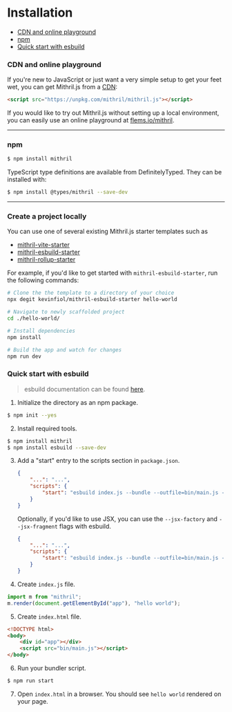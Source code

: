 <!--meta-description
Instructions on how to install Mithril.js
-->

# Installation

- [CDN and online playground](#cdn-and-online-playground)
- [npm](#npm)
- [Quick start with esbuild](#quick-start-with-esbuild)

### CDN and online playground

If you're new to JavaScript or just want a very simple setup to get your feet wet, you can get Mithril.js from a [CDN](https://en.wikipedia.org/wiki/Content_delivery_network):

```html
<script src="https://unpkg.com/mithril/mithril.js"></script>
```

If you would like to try out Mithril.js without setting up a local environment, you can easily use an online playground at [flems.io/mithril](https://flems.io/mithril).

---

### npm

```bash
$ npm install mithril
```

TypeScript type definitions are available from DefinitelyTyped. They can be installed with:

```bash
$ npm install @types/mithril --save-dev
```

---

### Create a project locally

You can use one of several existing Mithril.js starter templates such as
* [mithril-vite-starter](https://github.com/ArthurClemens/mithril-vite-starter)
* [mithril-esbuild-starter](https://github.com/kevinfiol/mithril-esbuild-starter)
* [mithril-rollup-starter](https://github.com/kevinfiol/mithril-rollup-starter)

For example, if you'd like to get started with `mithril-esbuild-starter`, run the following commands:
```bash
# Clone the the template to a directory of your choice
npx degit kevinfiol/mithril-esbuild-starter hello-world

# Navigate to newly scaffolded project
cd ./hello-world/

# Install dependencies
npm install

# Build the app and watch for changes
npm run dev
```

### Quick start with esbuild

> esbuild documentation can be found [here](https://esbuild.github.io/).

1. Initialize the directory as an npm package.
```bash
$ npm init --yes
```

2. Install required tools.
```bash
$ npm install mithril
$ npm install esbuild --save-dev
```

3. Add a "start" entry to the scripts section in `package.json`.
	```json
	{
		"...": "...",
		"scripts": {
			"start": "esbuild index.js --bundle --outfile=bin/main.js --watch"
		}
	}
	```

	Optionally, if you'd like to use JSX, you can use the `--jsx-factory` and `--jsx-fragment` flags with esbuild.

	```json
	{
		"...": "...",
		"scripts": {
			"start": "esbuild index.js --bundle --outfile=bin/main.js --jsx-factory=m --jsx-fragment='\"[\"' --watch"
		}
	}
	```

4. Create `index.js` file.
```javascript
import m from "mithril";
m.render(document.getElementById("app"), "hello world");
```

5. Create `index.html` file.
```html
<!DOCTYPE html>
<body>
	<div id="app"></div>
	<script src="bin/main.js"></script>
</body>
```

6. Run your bundler script.
```bash
$ npm run start
```

7. Open `index.html` in a browser. You should see `hello world` rendered on your page.
